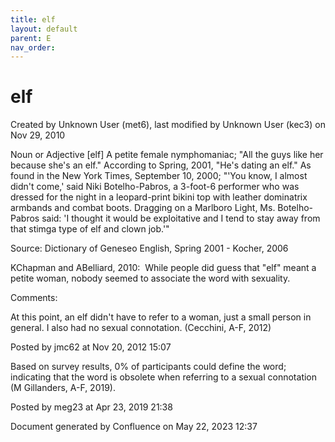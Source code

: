 ```yaml
---
title: elf
layout: default
parent: E
nav_order:
---
```


# elf

Created by  Unknown User (met6), last modified by  Unknown User (kec3) on Nov 29, 2010

Noun or Adjective [elf] A petite female nymphomaniac; &quot;All the guys like her because she's an elf.&quot; According to Spring, 2001, &quot;He's dating an elf.&quot; As found in the New York Times, September 10, 2000; &quot;'You know, I almost didn't come,' said Niki Botelho-Pabros, a 3-foot-6 performer who was dressed for the night in a leopard-print bikini top with leather dominatrix armbands and combat boots. Dragging on a Marlboro Light, Ms. Botelho-Pabros said: 'I thought it would be exploitative and I tend to stay away from that stimga type of elf and clown job.'&quot;

Source: Dictionary of Geneseo English, Spring 2001 - Kocher, 2006

KChapman and ABelliard, 2010:  While people did guess that &quot;elf&quot; meant a petite woman, nobody seemed to associate the word with sexuality. 

Comments:

At this point, an elf didn't have to refer to a woman, just a small person in general. I also had no sexual connotation. (Cecchini, A-F, 2012)

Posted by jmc62 at Nov 20, 2012 15:07

Based on survey results, 0% of participants could define the word; indicating that the word is obsolete when referring to a sexual connotation (M Gillanders, A-F, 2019).

Posted by meg23 at Apr 23, 2019 21:38

Document generated by Confluence on May 22, 2023 12:37


